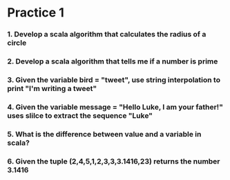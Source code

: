 # Practice 1

### 1. Develop a scala algorithm that calculates the radius of a circle

### 2. Develop a scala algorithm that tells me if a number is prime

### 3. Given the variable bird = "tweet", use string interpolation to print "I'm writing a tweet"

### 4. Given the variable message = "Hello Luke, I am your father!" uses slilce to extract the sequence "Luke"

### 5. What is the difference between value and a variable in scala?

### 6. Given the tuple (2,4,5,1,2,3,3,3.1416,23) returns the number 3.1416
